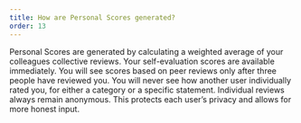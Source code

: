 ```yaml
---
title: How are Personal Scores generated?
order: 13
---
```



Personal Scores are generated by calculating a weighted average of your colleagues collective reviews. Your self-evaluation scores are available immediately. You will see scores based on peer reviews only after three people have reviewed you. You will never see how another user individually rated you, for either a category or a specific statement. Individual reviews always remain anonymous. This protects each user’s privacy and allows for more honest input.
